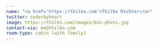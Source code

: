 ```yaml
---
name: "<a href='https://thilko.com'>Thilko Richter</a>"
twitter: coderbyheart
image: https://thilko.com/images/bio-photo.jpg
contact-via: me@thilko.com
room-type: cabin (with family)
---
```

